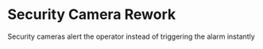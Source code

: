# Security Camera Rework

Security cameras alert the operator instead of triggering the alarm instantly
